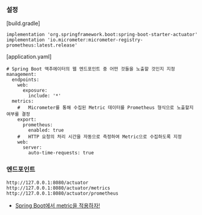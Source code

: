 ### 설정 ###

[build.gradle]
```
implementation 'org.springframework.boot:spring-boot-starter-actuator'
implementation 'io.micrometer:micrometer-registry-prometheus:latest.release'
```

[application.yaml]
```
# Spring Boot 액추에이터의 웹 엔드포인트 중 어떤 것들을 노출할 것인지 지정
management:
  endpoints:
    web:
      exposure:
        include: '*'
  metrics:
    #   Micrometer를 통해 수집된 Metric 데이터를 Prometheus 형식으로 노출할지 여부를 결정
    export:
      prometheus:
        enabled: true
    #   HTTP 요청의 처리 시간을 자동으로 측정하여 Metric으로 수집하도록 지정
    web:
      server:
        auto-time-requests: true
```

### 엔드포인트 ###
```
http://127.0.0.1:8080/actuator
http://127.0.0.1:8080/actuator/metrics
http://127.0.0.1:8080/actuator/prometheus
```











* [Spring Boot에서 metric을 적용하자!](https://velog.io/@limsubin/Spring-Boot%EC%97%90%EC%84%9C-metric%EC%9D%84-%EC%A0%81%EC%9A%A9%ED%95%98%EC%9E%90)
